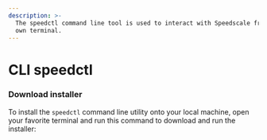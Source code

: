 ```yaml
---
description: >-
  The speedctl command line tool is used to interact with Speedscale from your
  own terminal.
---
```


# CLI speedctl

### Download installer

To install the `speedctl` command line utility onto your local machine, open your favorite terminal and run this command to download and run the installer:
